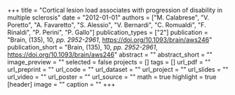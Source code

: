 +++
title = "Cortical lesion load associates with progression of disability in multiple sclerosis"
date = "2012-01-01"
authors = ["M. Calabrese", "V. Poretto", "A. Favaretto", "S. Alessio", "V. Bernardi", "C. Romualdi", "F. Rinaldi", "P. Perini", "P. Gallo"]
publication_types = ["2"]
publication = "Brain, (135), 10, _pp. 2952-2961_, https://doi.org/10.1093/brain/aws246"
publication_short = "Brain, (135), 10, _pp. 2952-2961_, https://doi.org/10.1093/brain/aws246"
abstract = ""
abstract_short = ""
image_preview = ""
selected = false
projects = []
tags = []
url_pdf = ""
url_preprint = ""
url_code = ""
url_dataset = ""
url_project = ""
url_slides = ""
url_video = ""
url_poster = ""
url_source = ""
math = true
highlight = true
[header]
image = ""
caption = ""
+++
